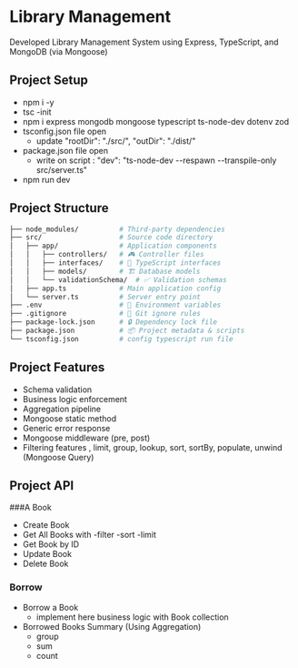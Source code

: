# Library Management

Developed Library Management System using Express, TypeScript, and MongoDB (via Mongoose)

## Project Setup

- npm i -y
- tsc -init
- npm i express mongodb mongoose typescript ts-node-dev dotenv zod
- tsconfig.json file open
    - update "rootDir": "./src/", "outDir": "./dist/"
- package.json file open
    - write on script : "dev": "ts-node-dev --respawn --transpile-only src/server.ts"
- npm run dev

## Project Structure

```bash
├── node_modules/          # Third-party dependencies
├── src/                   # Source code directory
│   ├── app/               # Application components
│   │   ├── controllers/   # 🎮 Controller files
│   │   ├── interfaces/    # 📜 TypeScript interfaces
│   │   ├── models/        # 🏗️ Database models
│   │   └── validationSchema/  # ✅ Validation schemas
│   ├── app.ts             # Main application config
│   └── server.ts          # Server entry point
├── .env                   # 🌱 Environment variables
├── .gitignore             # 🙈 Git ignore rules
├── package-lock.json      # 🔒 Dependency lock file
├── package.json           # 📦 Project metadata & scripts
└── tsconfig.json          # config typescript run file
```

## Project Features

- Schema validation
- Business logic enforcement
- Aggregation pipeline
- Mongoose static method
- Generic error response
- Mongoose middleware (pre, post)
- Filtering features , limit, group, lookup, sort, sortBy, populate, unwind (Mongoose Query)

## Project API

###A Book

- Create Book
- Get All Books with
    -filter
    -sort
    -limit
- Get Book by ID
- Update Book
- Delete Book

### Borrow

- Borrow a Book
    - implement here business logic with Book collection
- Borrowed Books Summary (Using Aggregation)
    - group
    - sum
    - count